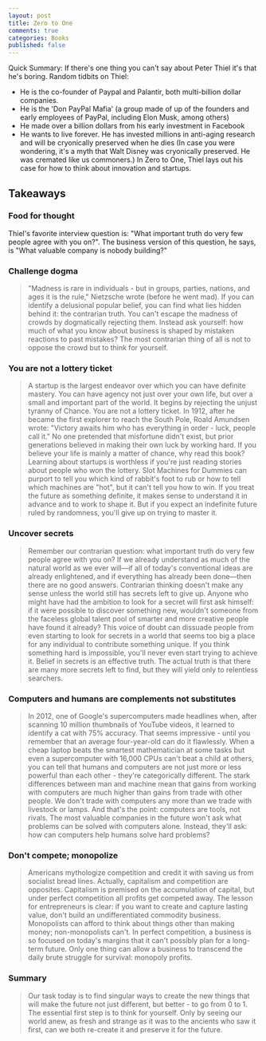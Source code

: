 ```yaml
---
layout: post
title: Zero to One
comments: true
categories: Books
published: false
---
```


Quick Summary: If there's one thing you can't say about Peter Thiel it's that he's boring.
Random tidbits on Thiel:
* He is the co-founder of Paypal and Palantir, both multi-billion dollar companies.
* He is the 'Don PayPal Mafia' (a group made of up of the founders and early employees of PayPal, including Elon Musk, among others)
* He made over a billion dollars from his early investment in Facebook
* He wants to live forever. He has invested millions in anti-aging research and will be cryonically preserved when he dies (In case you were wondering, it's a myth that Walt Disney was cryonically preserved. He was cremated like us commoners.)
In Zero to One, Thiel lays out his case for how to think about innovation and startups.

## Takeaways
### Food for thought
Thiel's favorite interview question is: "What important truth do very few people agree with you on?". The business version of this question, he says, is "What valuable company is nobody building?"

### Challenge dogma
> "Madness is rare in individuals - but in groups, parties, nations, and ages it is the rule," Nietzsche wrote (before he went mad). If you can identify a delusional popular belief, you can find what lies hidden behind it: the contrarian truth.
> You can't escape the madness of crowds by dogmatically rejecting them. Instead ask yourself: how much of what you know about business is shaped by mistaken reactions to past mistakes? The most contrarian thing of all is not to oppose the crowd but to think for yourself.

### You are not a lottery ticket
> A startup is the largest endeavor over which you can have definite mastery. You can have agency not just over your own life, but over a small and important part of the world. It begins by rejecting the unjust tyranny of Chance. You are not a lottery ticket.
> In 1912, after he became the first explorer to reach the South Pole, Roald Amundsen wrote: "Victory awaits him who has everything in order - luck, people call it." No one pretended that misfortune didn't exist, but prior generations believed in making their own luck by working hard. If you believe your life is mainly a matter of chance, why read this book? Learning about startups is worthless if you're just reading stories about people who won the lottery. Slot Machines for Dummies can purport to tell you which kind of rabbit's foot to rub or how to tell which machines are "hot", but it can't tell you how to win.
> If you treat the future as something definite, it makes sense to understand it in advance and to work to shape it. But if you expect an indefinite future ruled by randomness, you'll give up on trying to master it.

### Uncover secrets
> Remember our contrarian question: what important truth do very few people agree with you on? If we already understand as much of the natural world as we ever will––if all of today's conventional ideas are already enlightened, and if everything has already been done––then there are no good answers. Contrarian thinking doesn't make any sense unless the world still has secrets left to give up.
> Anyone who might have had the ambition to look for a secret will first ask himself: if it were possible to discover something new, wouldn't someone from the faceless global talent pool of smarter and more creative people have found it already? This voice of doubt can dissuade people from even starting to look for secrets in a world that seems too big a place for any individual to contribute something unique.
> If you think something hard is impossible, you'll never even start trying to achieve it. Belief in secrets is an effective truth. The actual truth is that there are many more secrets left to find, but they will yield only to relentless searchers.  

### Computers and humans are complements not substitutes
> In 2012, one of Google's supercomputers made headlines when, after scanning 10 million thumbnails of YouTube videos, it learned to identify a cat with 75% accuracy. That seems impressive - until you remember that an average four-year-old can do it flawlessly. When a cheap laptop beats the smartest mathematician at some tasks but even a supercomputer with 16,000 CPUs can't beat a child at others, you can tell that humans and computers are not just more or less powerful than each other - they're categorically different. The stark differences between man and machine mean that gains from working with computers are much higher than gains from trade with other people. We don't trade with computers any more than we trade with livestock or lamps. And that's the point: computers are tools, not rivals.
> The most valuable companies in the future won't ask what problems can be solved with computers alone. Instead, they'll ask: how can computers help humans solve hard problems?

### Don't compete; monopolize
> Americans mythologize competition and credit it with saving us from socialist bread lines. Actually, capitalism and competition are opposites. Capitalism is premised on the accumulation of capital, but under perfect competition all profits get competed away. The lesson for entrepreneurs is clear: if you want to create and capture lasting value, don't build an undifferentiated commodity business.
> Monopolists can afford to think about things other than making money; non-monopolists can't. In perfect competition, a business is so focused on today's margins that it can't possibly plan for a long-term future. Only one thing can allow a business to transcend the daily brute struggle for survival: monopoly profits.

### Summary
> Our task today is to find singular ways to create the new things that will make the future not just different, but better - to go from 0 to 1. The essential first step is to think for yourself. Only by seeing our world anew, as fresh and strange as it was to the ancients who saw it first, can we both re-create it and preserve it for the future.
